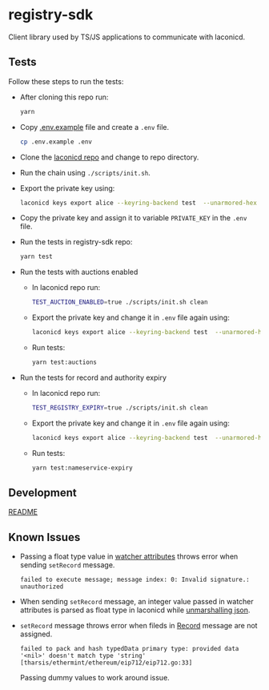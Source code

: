 # registry-sdk

Client library used by TS/JS applications to communicate with laconicd.

## Tests

Follow these steps to run the tests:

- After cloning this repo run:

  ```bash
  yarn
  ```

- Copy [.env.example](./.env.example) file and create a `.env` file.

  ```bash
  cp .env.example .env
  ```

- Clone the [laconicd repo](https://git.vdb.to/cerc-io/laconic2d) and change to repo directory.

- Run the chain using `./scripts/init.sh`.

- Export the private key using:

  ```bash
  laconicd keys export alice --keyring-backend test  --unarmored-hex --unsafe
  ```

- Copy the private key and assign it to variable `PRIVATE_KEY` in the `.env` file.

- Run the tests in registry-sdk repo:

  ```bash
  yarn test
  ```

- Run the tests with auctions enabled

  - In laconicd repo run:

    ```bash
    TEST_AUCTION_ENABLED=true ./scripts/init.sh clean
    ```

  - Export the private key and change it in `.env` file again using:

    ```bash
    laconicd keys export alice --keyring-backend test  --unarmored-hex --unsafe
    ```

  - Run tests:

    ```bash
    yarn test:auctions
    ```

- Run the tests for record and authority expiry

  - In laconicd repo run:

    ```bash
    TEST_REGISTRY_EXPIRY=true ./scripts/init.sh clean
    ```

  - Export the private key and change it in `.env` file again using:

    ```bash
    laconicd keys export alice --keyring-backend test  --unarmored-hex --unsafe
    ```

  - Run tests:

    ```bash
    yarn test:nameservice-expiry
    ```

## Development

[README](./DEVELOPMENT.md)

## Known Issues

- Passing a float type value in [watcher attributes](./src/testing/data/watcher.yml) throws error when sending `setRecord` message.
  ```
  failed to execute message; message index: 0: Invalid signature.: unauthorized
  ```

- When sending `setRecord` message, an integer value passed in watcher attributes is parsed as float type in laconicd while [unmarshalling json](https://pkg.go.dev/encoding/json#Unmarshal).

- `setRecord` message throws error when fileds in [Record](./src/types.ts) message are not assigned.
  ```
  failed to pack and hash typedData primary type: provided data '<nil>' doesn't match type 'string' [tharsis/ethermint/ethereum/eip712/eip712.go:33]
  ```
  Passing dummy values to work around issue.
